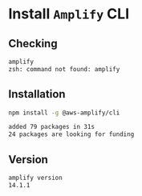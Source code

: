 # Install `Amplify` CLI

## Checking
```sh
amplify
zsh: command not found: amplify
```

## Installation
```sh
npm install -g @aws-amplify/cli

added 79 packages in 31s
24 packages are looking for funding
```

## Version
```sh
amplify version
14.1.1
```

